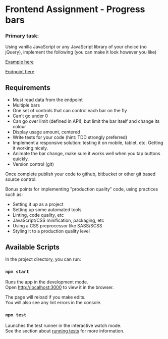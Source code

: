 # Frontend Assignment - Progress bars

### Primary task: 
Using vanilla JavaScript or any JavaScript library of your choice (no jQuery), implement the following (you can make it look however you like)

[Example here](http://static.optus.com.au/pei/progress-bars-demo.ogv)

[Endpoint here](http://pb-api.herokuapp.com/bars)

## Requirements
- Must read data from the endpoint
- Multiple bars
- One set of controls that can control each bar on the fly
- Can't go under 0
- Can go over limit (defined in API), but limit the bar itself and change its colour
- Display usage amount, centered
- Write tests for your code (hint: TDD strongly preferred)
- Implement a responsive solution: testing it on mobile, tablet, etc. Getting it working nicely.
- Animate the bar change, make sure it works well when you tap buttons quickly.
- Version control (git)

Once complete publish your code to github, bitbucket or other git based source control.

Bonus points for implementing "production quality" code, using practices such as:

- Setting it up as a project
- Setting up some automated tools
- Linting, code quality, etc
- JavaScript/CSS minification, packaging, etc
- Using a CSS preprocessor like SASS/SCSS
- Styling it to a production quality level


## Available Scripts

In the project directory, you can run:

### `npm start`

Runs the app in the development mode.\
Open [http://localhost:3000](http://localhost:3000) to view it in the browser.

The page will reload if you make edits.\
You will also see any lint errors in the console.

### `npm test`

Launches the test runner in the interactive watch mode.\
See the section about [running tests](https://facebook.github.io/create-react-app/docs/running-tests) for more information.
